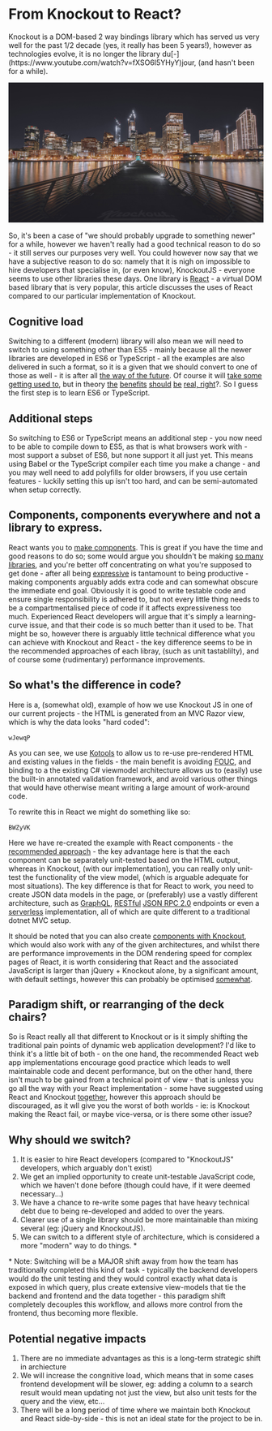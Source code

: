 # From Knockout to React?

<p class="main-intro">
Knockout is a DOM-based 2 way bindings library which has served us very well for the past 1/2 decade (yes, it really has been 5 years!), however as technologies evolve, it is no longer the library du[-](https://www.youtube.com/watch?v=fXSO6I5YHyY)jour, (and hasn't been for a while).
</p>

![Framework or library](img/cross_the_bridge.jpg#main-img)

So, it's been a case of "we should probably upgrade to something newer" for a while, however we haven't really had a good technical reason to do so - it still serves our purposes very well. You could however now say that we have a subjective reason to do so: namely that it is nigh on impossible to hire developers that specialise in, (or even know), KnockoutJS - everyone seems to use other libraries these days. One library is [React](https://facebook.github.io/react/) - a virtual DOM based library that is very popular, this article discusses the uses of React compared to our particular implementation of Knockout.

## Cognitive load

Switching to a different (modern) library will also mean we will need to switch to using something other than ES5 - mainly because all the newer libraries are developed in ES6 or TypeScript - all the examples are also delivered in such a format, so it is a given that we should convert to one of those as well - it is after all [the way of the future](https://medium.com/@basarat/should-i-learn-es5-es6-or-typescript-46c625c25d95). Of course it will [take some getting used to](https://medium.com/@stevewalsh/why-im-throwing-out-react-and-going-back-to-angular-1-x-3aa2b54e907e#.gh3uxmp74), but in theory [the](http://stackoverflow.com/a/28444648/6637365) [benefits](https://facebook.github.io/react/blog/2013/06/05/why-react.html) [should](http://blog.andrewray.me/reactjs-for-stupid-people/) [be](http://blog.andrewray.me/youre-missing-the-point-of-jsx/) [real, right](http://jlongster.com/Removing-User-Interface-Complexity,-or-Why-React-is-Awesome)?. So I guess the first step is to learn ES6 or TypeScript.

## Additional steps

So switching to ES6 or TypeScript means an additional step - you now need to be able to compile down to ES5, as that is what browsers work with - most support a subset of ES6, but none support it all just yet. This means using Babel or the TypeScript compiler each time you make a change - and you may well need to add polyfills for older browsers, if you use certain features - luckily setting this up isn't too hard, and can be semi-automated when setup correctly. 

## Components, components everywhere and not a library to express.

React wants you to [make components](https://facebook.github.io/react/blog/2015/12/18/react-components-elements-and-instances.html). This is great if you have the time and good reasons to do so; some would argue you shouldn't be making [so many libraries](http://blog.felipe.rs/2017/02/25/id-software-programming-principles/), and you're better off concentrating on what you're supposed to get done - after all being [expressive](http://gafter.blogspot.com.au/2007/03/on-expressive-power-of-programming.html) is tantamount to being productive - making components arguably adds extra code and can somewhat obscure the immediate end goal. Obviously it is good to write testable code and ensure single responsibility is adhered to, but not every little thing needs to be a compartmentalised piece of code if it affects expressiveness too much.
Experienced React developers will argue that it's simply a learning-curve issue, and that their code is so much better than it used to be. That might be so, however there is arguably little technical difference what you can achieve with Knockout and React - the key difference seems to be in the recommended approaches of each libray, (such as unit tastablilty), and of course some (rudimentary) performance improvements.

## So what's the difference in code?

Here is a, (somewhat old), example of how we use Knockout JS in one of our current projects - the HTML is generated from an MVC Razor view, which is why the data looks "hard coded":

```codepen
wJewqP
```

As you can see, we use [Kotools](https://github.com/jsguy/kotools) to allow us to re-use pre-rendered HTML and existing values in the fields - the main benefit is avoiding [FOUC](https://en.wikipedia.org/wiki/Flash_of_unstyled_content), and binding to a the existing C# viewmodel architecture allows us to (easily) use the built-in annotated validation framework, and avoid various other things that would have otherwise meant writing a large amount of work-around code.

To rewrite this in React we might do something like so:

```codepen
BWZyVK
```

Here we have re-created the example with React components - the [recommended approach](https://facebook.github.io/react/docs/react-component.html) - the key advantage here is that the each component can be separately unit-tested based on the HTML output, whereas in Knockout, (with our implementation), you can really only unit-test the functionality of the view model, (which is arguable adequate for most situations). The key difference is that for React to work, you need to create JSON data models in the page, or (preferably) use a vastly different architecture, such as [GraphQL](http://graphql.org/), [RESTful](https://en.wikipedia.org/wiki/Representational_state_transfer) [JSON RPC 2.0](http://www.jsonrpc.org/specification) endpoints or even a [serverless](https://en.wikipedia.org/wiki/Serverless_computing) implementation, all of which are quite different to a traditional dotnet MVC setup.

It should be noted that you can also create [components with Knockout](http://knockoutjs.com/documentation/component-overview.html), which would also work with any of the given architectures, and whilst there are performance improvements in the DOM rendering speed for complex pages of React, it is worth considering that React and the associated JavaScript is larger than jQuery + Knockout alone, by a significant amount, with default settings, however this can probably be optimised [somewhat](https://facebook.github.io/react/docs/optimizing-performance.html).

## Paradigm shift, or rearranging of the deck chairs?

So is React really all that different to Knockout or is it simply shifting the traditional pain points of dynamic web application development? I'd like to think it's a little bit of both - on the one hand, the recommended React web app implementations encourage good practice which leads to well maintainable code and decent performance, but on the other hand, there isn't much to be gained from a technical point of view - that is unless you go all the way with your React implementation - some have suggested using React and Knockout [together](http://www.intelligiblebabble.com/making-reactjs-and-knockoutjs-play-nice), however this approach should be discouraged, as it wll give you the worst of both worlds - ie: is Knockout making the React fail, or maybe vice-versa, or is there some other issue?

## Why should we switch?

1. It is easier to hire React developers (compared to "KnockoutJS" developers, which arguably don't exist)
1. We get an implied opportunity to create unit-testable JavaScript code, which we haven't done before (though could have, if it were deemed necessary...)
1. We have a chance to re-write some pages that have heavy technical debt due to being re-developed and added to over the years.
1. Clearer use of a single library should be more maintainable than mixing several (eg: jQuery and KnockoutJS).
1. We can switch to a different style of architecture, which is considered a more "modern" way to do things. *

\* Note: Switching will be a MAJOR shift away from how the team has traditionally completed this kind of task - typically the backend developers would do the unit testing and they would control exactly what data is exposed in which query, plus create extensive view-models that tie the backend and frontend and the data together - this paradigm shift completely decouples this workflow, and allows more control from the frontend, thus becoming more flexible.

## Potential negative impacts

1. There are no immediate advantages as this is a long-term strategic shift in archiecture
1. We will increase the congnitive load, which means that in some cases frontend development will be slower, eg: adding a column to a search result would mean updating not just the view, but also unit tests for the query and the view, etc...
1. There will be a long period of time where we maintain both Knockout and React side-by-side - this is not an ideal state for the project to be in.
